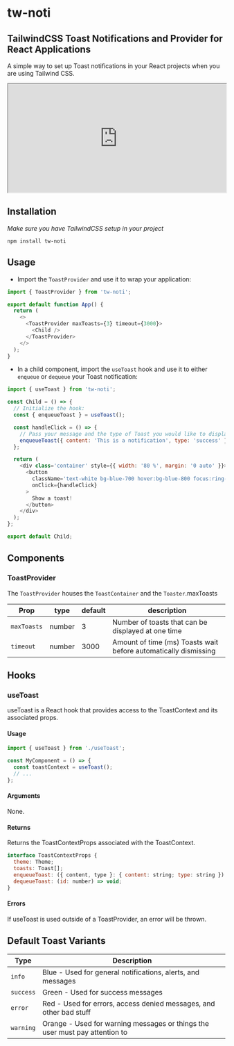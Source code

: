 # tw-noti

## TailwindCSS Toast Notifications and Provider for React Applications

A simple way to set up Toast notifications in your React projects when you are using Tailwind CSS.

<iframe  
    id="inlineFrameExample"
    title="Inline Frame Example"
    width="100%"
    height="250" 
    src="https://stackblitz.com/edit/tw-noti-demo?embed=1&file=src%2FContent.jsx">
</iframe>

## Installation

_Make sure you have TailwindCSS setup in your project_

`npm install tw-noti`

## Usage

- Import the `ToastProvider` and use it to wrap your application:

```javascript
import { ToastProvider } from 'tw-noti';

export default function App() {
  return (
    <>
      <ToastProvider maxToasts={3} timeout={3000}>
        <Child />
      </ToastProvider>
    </>
  );
}
```

- In a child component, import the `useToast` hook and use it to either `enqueue` or `dequeue` your Toast notification:

```javascript
import { useToast } from 'tw-noti';

const Child = () => {
  // Initialize the hook:
  const { enqueueToast } = useToast();

  const handleClick = () => {
    // Pass your message and the type of Toast you would like to display:
    enqueueToast({ content: 'This is a notification', type: 'success' });
  };

  return (
    <div class='container' style={{ width: '80 %', margin: '0 auto' }}>
      <button
        className='text-white bg-blue-700 hover:bg-blue-800 focus:ring-4 focus:ring-blue-300 font-medium rounded-lg text-sm px-5 py-2.5 mr-2 mb-2 dark:bg-blue-600 dark:hover:bg-blue-700 focus:outline-none dark:focus:ring-blue-800'
        onClick={handleClick}
      >
        Show a toast!
      </button>
    </div>
  );
};

export default Child;
```

## Components

### ToastProvider

The `ToastProvider` houses the `ToastContainer` and the `Toaster`.maxToasts

| Prop        | type   | default | description                                                     |
| ----------- | ------ | ------- | --------------------------------------------------------------- |
| `maxToasts` | number | 3       | Number of toasts that can be displayed at one time              |
| `timeout`   | number | 3000    | Amount of time (ms) Toasts wait before automatically dismissing |

## Hooks

### useToast

useToast is a React hook that provides access to the ToastContext
and its associated props.

#### Usage

```javascript
import { useToast } from './useToast';

const MyComponent = () => {
  const toastContext = useToast();
  // ...
};
```

#### Arguments

None.

#### Returns

Returns the ToastContextProps associated with the ToastContext.

```javascript
interface ToastContextProps {
  theme: Theme;
  toasts: Toast[];
  enqueueToast: ({ content, type }: { content: string; type: string }) => void;
  dequeueToast: (id: number) => void;
}
```

#### Errors

If useToast is used outside of a ToastProvider, an error will be thrown.

## Default Toast Variants

| Type      | Description                                                                 |
| --------- | --------------------------------------------------------------------------- |
| `info`    | Blue - Used for general notifications, alerts, and messages                 |
| `success` | Green - Used for success messages                                           |
| `error`   | Red - Used for errors, access denied messages, and other bad stuff          |
| `warning` | Orange - Used for warning messages or things the user must pay attention to |
